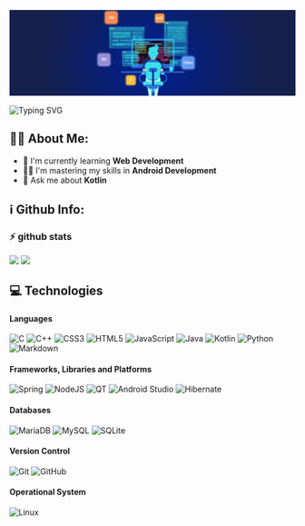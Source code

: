 ![Banner](img/coding.png)

<img
alt="Typing SVG" src="https://readme-typing-svg.herokuapp.com?duration=2200&center=true&vCenter=true&width=1000&lines=Hello+World!+%F0%9F%8C%8E;Ol%C3%A1+Mundo!+%F0%9F%8C%8E;Hallo+Welt!+%F0%9F%8C%8E">

## 👨‍💻 About Me:

* :seedling: I'm currently learning **Web Development**
* 🧑‍🏭 I'm mastering my skills in **Android Development**
* :speech_balloon: Ask me about **Kotlin**

## :information_source: Github Info:

### :zap: github stats

<span>
  <img src="https://github-readme-stats.vercel.app/api?username=febagnato&show_icons=true&theme=tokyonight&include_all_commits=true&count_private=true" height=165px/>
</span>
<span>
  <img src="https://github-readme-stats.vercel.app/api/top-langs/?username=febagnato&layout=compact&theme=tokyonight"/>
</span>

## 💻 Technologies

#### Languages
![C](https://img.shields.io/badge/c-%2300599C.svg?style=for-the-badge&logo=c&logoColor=white)
![C++](https://img.shields.io/badge/c++-%2300599C.svg?style=for-the-badge&logo=c%2B%2B&logoColor=white)
![CSS3](https://img.shields.io/badge/css3-%231572B6.svg?style=for-the-badge&logo=css3&logoColor=white)
![HTML5](https://img.shields.io/badge/html5-%23E34F26.svg?style=for-the-badge&logo=html5&logoColor=white)
![JavaScript](https://img.shields.io/badge/javascript-%23323330.svg?style=for-the-badge&logo=javascript&logoColor=%23F7DF1E)
![Java](https://img.shields.io/badge/java-%23ED8B00.svg?style=for-the-badge&logo=java&logoColor=white)
![Kotlin](https://img.shields.io/badge/-Kotlin-5a60b7?style=for-the-badge&logo=kotlin&logoColor=white)
![Python](https://img.shields.io/badge/python-3670A0?style=for-the-badge&logo=python&logoColor=ffdd54)
![Markdown](https://img.shields.io/badge/markdown-%23000000.svg?style=for-the-badge&logo=markdown&logoColor=white)

#### Frameworks, Libraries and Platforms
![Spring](https://img.shields.io/badge/-spring-lightgreen?style=for-the-badge&logo=spring&logoColor=white)
![NodeJS](https://img.shields.io/badge/node.js-6DA55F?style=for-the-badge&logo=node.js&logoColor=white)
![QT](https://img.shields.io/badge/-Qt-lightgreen?style=for-the-badge&logo=qt&logoColor=white)
![Android Studio](https://img.shields.io/badge/-Android%20Studio-6da55f?style=for-the-badge&logo=androidstudio)
![Hibernate](https://img.shields.io/badge/-Hibernate-lightgrey?style=for-the-badge&logo=hibernate)

#### Databases
![MariaDB](https://img.shields.io/badge/MariaDB-003545?logoColor=white&logo=mariadb&style=for-the-badge)
![MySQL](https://img.shields.io/badge/mysql-%2300f.svg?style=for-the-badge&logo=mysql&logoColor=white)
![SQLite](https://img.shields.io/badge/-sqlite-blue?style=for-the-badge&logo=sqlite)

#### Version Control
![Git](https://img.shields.io/badge/Git-F05032?style=for-the-badge&logo=git&logoColor=white)
![GitHub](https://img.shields.io/badge/GitHub-181717?style=for-the-badge&logo=github&logoColor=white)

#### Operational System
![Linux](https://img.shields.io/badge/-linux-orange?style=for-the-badge&logo=linux&color=green&logoColor=white)
